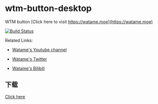 # wtm-button-desktop

WTM button [Click here to visit https://watame.moe](https://watame.moe)

[![Build Status](https://travis-ci.org/zangxx66/wtm-button-desktop.svg?branch=master)](https://github.com/zangxx66/wtm-button-desktop)

Related Links:

* [Watame's Youtube channel](https://t.co/gE06SdvpNX?amp=1)

* [Watame's Twitter](https://twitter.com/tsunomakiwatame)

* [Watame's Bilibili](https://space.bilibili.com/491474050)

## 下载

[Click here](https://github.com/zangxx66/wtm-button-desktop/releases)